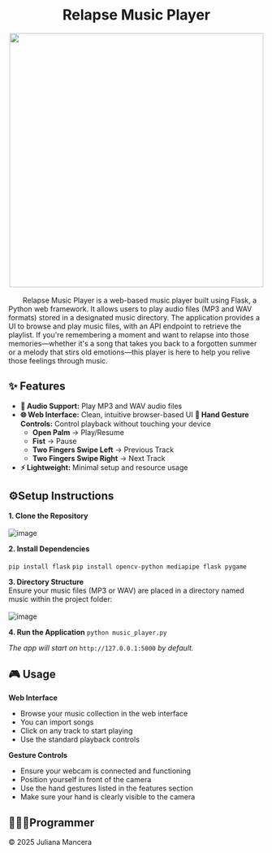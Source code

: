 <h1 align="center">Relapse Music Player</h1>
<div align="center">
  <img src="https://github.com/user-attachments/assets/c1d75d69-1080-4414-a97c-fe07f028dc57" width="500">
</div>
<br>
&emsp;&emsp;Relapse Music Player is a web-based music player built using Flask, a Python web framework. It allows users to play audio files (MP3 and WAV formats) stored in a designated music directory. The application provides a UI to browse and play music files, with an API endpoint to retrieve the playlist. If you're remembering a moment and want to relapse into those memories—whether it's a song that takes you back to a forgotten summer or a melody that stirs old emotions—this player is here to help you relive those feelings through music.

## ✨ Features
- **🎵 Audio Support:** Play MP3 and WAV audio files
- **🌐 Web Interface:** Clean, intuitive browser-based UI
**🤚 Hand Gesture Controls:** Control playback without touching your device
  - **Open Palm** → Play/Resume
  - **Fist** → Pause
  - **Two Fingers Swipe Left** → Previous Track
  - **Two Fingers Swipe Right** → Next Track
- **⚡ Lightweight:** Minimal setup and resource usage

## ⚙️Setup Instructions
**1. Clone the Repository** <br> <br>
![image](https://github.com/user-attachments/assets/7b50d44d-65ac-4b37-8c7c-9bd5a25581c8)

**2. Install Dependencies** <br> <br>
`pip install flask`
`pip install opencv-python mediapipe flask pygame`

**3. Directory Structure** <br>
Ensure your music files (MP3 or WAV) are placed in a directory named music within the project folder: <br> <br>
![image](https://github.com/user-attachments/assets/b61b2794-8e8f-4895-8409-4b7fc7b7e710)

**4. Run the Application**
`python music_player.py`

*The app will start on* `http://127.0.0.1:5000` *by default.*

## 🎮 Usage
**Web Interface**
- Browse your music collection in the web interface
- You can import songs 
- Click on any track to start playing
- Use the standard playback controls <br>

**Gesture Controls**
- Ensure your webcam is connected and functioning
- Position yourself in front of the camera
- Use the hand gestures listed in the features section
- Make sure your hand is clearly visible to the camera

## 👩🏼‍💻Programmer
© 2025 Juliana Mancera
